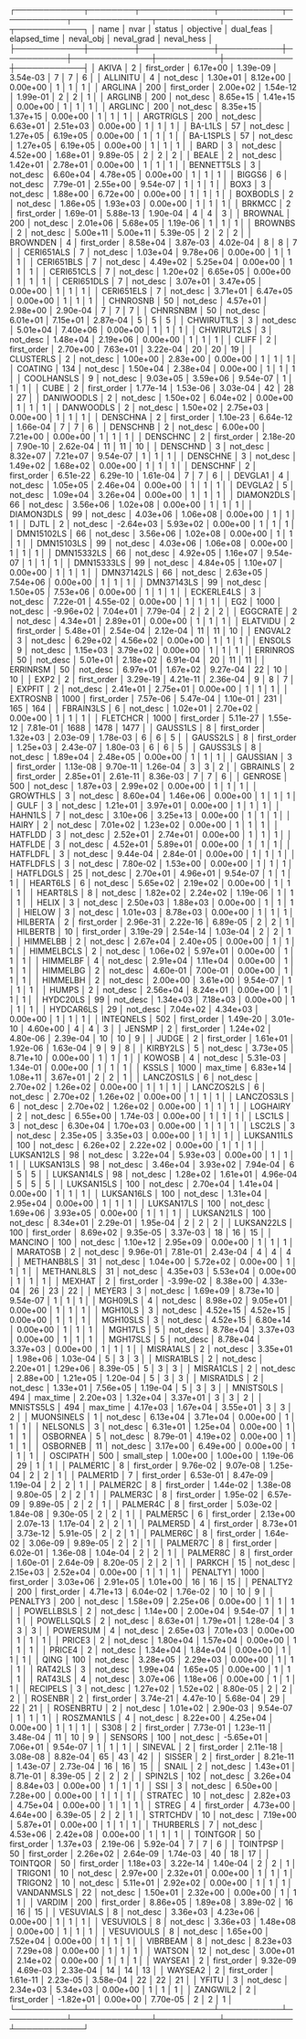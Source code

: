 ┌────────────┬────────┬─────────────┬───────────┬───────────┬──────────────┬───────────┬────────────┬────────────┐
│       name │   nvar │      status │ objective │ dual_feas │ elapsed_time │ neval_obj │ neval_grad │ neval_hess │
├────────────┼────────┼─────────────┼───────────┼───────────┼──────────────┼───────────┼────────────┼────────────┤
│      AKIVA │      2 │ first_order │  6.17e+00 │  1.39e-09 │     3.54e-03 │         7 │          7 │          6 │
│   ALLINITU │      4 │    not_desc │  1.30e+01 │  8.12e+00 │     0.00e+00 │         1 │          1 │          1 │
│    ARGLINA │    200 │ first_order │  2.00e+02 │  1.54e-12 │     1.99e-01 │         2 │          2 │          1 │
│    ARGLINB │    200 │    not_desc │  8.65e+15 │  1.41e+15 │     0.00e+00 │         1 │          1 │          1 │
│    ARGLINC │    200 │    not_desc │  8.35e+15 │  1.37e+15 │     0.00e+00 │         1 │          1 │          1 │
│  ARGTRIGLS │    200 │    not_desc │  6.63e+01 │  2.51e+03 │     0.00e+00 │         1 │          1 │          1 │
│    BA-L1LS │     57 │    not_desc │  1.27e+05 │  6.19e+05 │     0.00e+00 │         1 │          1 │          1 │
│  BA-L1SPLS │     57 │    not_desc │  1.27e+05 │  6.19e+05 │     0.00e+00 │         1 │          1 │          1 │
│       BARD │      3 │    not_desc │  4.52e+00 │  1.68e+01 │     9.89e-05 │         2 │          2 │          2 │
│      BEALE │      2 │    not_desc │  1.42e+01 │  2.78e+01 │     0.00e+00 │         1 │          1 │          1 │
│ BENNETT5LS │      3 │    not_desc │  6.60e+04 │  4.78e+05 │     0.00e+00 │         1 │          1 │          1 │
│     BIGGS6 │      6 │    not_desc │  7.79e-01 │  2.55e+00 │     9.54e-07 │         1 │          1 │          1 │
│       BOX3 │      3 │    not_desc │  1.88e+00 │  6.72e+00 │     0.00e+00 │         1 │          1 │          1 │
│   BOXBODLS │      2 │    not_desc │  1.86e+05 │  1.93e+03 │     0.00e+00 │         1 │          1 │          1 │
│     BRKMCC │      2 │ first_order │  1.69e-01 │  5.88e-13 │     1.90e-04 │         4 │          4 │          3 │
│    BROWNAL │    200 │    not_desc │  2.01e+06 │  5.68e+05 │     1.19e-06 │         1 │          1 │          1 │
│    BROWNBS │      2 │    not_desc │  5.00e+11 │  5.00e+11 │     5.39e-05 │         2 │          2 │          2 │
│   BROWNDEN │      4 │ first_order │  8.58e+04 │  3.87e-03 │     4.02e-04 │         8 │          8 │          7 │
│ CERI651ALS │      7 │    not_desc │  1.03e+04 │  9.78e+06 │     0.00e+00 │         1 │          1 │          1 │
│ CERI651BLS │      7 │    not_desc │  4.49e+02 │  5.25e+04 │     0.00e+00 │         1 │          1 │          1 │
│ CERI651CLS │      7 │    not_desc │  1.20e+02 │  6.65e+05 │     0.00e+00 │         1 │          1 │          1 │
│ CERI651DLS │      7 │    not_desc │  3.07e+01 │  3.47e+05 │     0.00e+00 │         1 │          1 │          1 │
│ CERI651ELS │      7 │    not_desc │  3.71e+01 │  6.47e+05 │     0.00e+00 │         1 │          1 │          1 │
│   CHNROSNB │     50 │    not_desc │  4.57e+01 │  2.98e+00 │     2.90e-04 │         7 │          7 │          7 │
│   CHNRSNBM │     50 │    not_desc │  6.01e+01 │  7.15e+01 │     2.87e-04 │         5 │          5 │          5 │
│ CHWIRUT1LS │      3 │    not_desc │  5.01e+04 │  7.40e+06 │     0.00e+00 │         1 │          1 │          1 │
│ CHWIRUT2LS │      3 │    not_desc │  1.48e+04 │  2.19e+06 │     0.00e+00 │         1 │          1 │          1 │
│      CLIFF │      2 │ first_order │  2.70e+00 │  7.63e+01 │     3.22e-04 │        20 │         20 │         19 │
│  CLUSTERLS │      2 │    not_desc │  1.00e+00 │  2.83e+00 │     0.00e+00 │         1 │          1 │          1 │
│    COATING │    134 │    not_desc │  1.50e+04 │  2.38e+04 │     0.00e+00 │         1 │          1 │          1 │
│ COOLHANSLS │      9 │    not_desc │  9.03e+05 │  3.59e+06 │     9.54e-07 │         1 │          1 │          1 │
│       CUBE │      2 │ first_order │  1.77e-14 │  1.53e-06 │     3.03e-04 │        42 │         28 │         27 │
│ DANIWOODLS │      2 │    not_desc │  1.50e+02 │  6.04e+02 │     0.00e+00 │         1 │          1 │          1 │
│  DANWOODLS │      2 │    not_desc │  1.50e+02 │  2.75e+03 │     0.00e+00 │         1 │          1 │          1 │
│   DENSCHNA │      2 │ first_order │  1.10e-23 │  6.64e-12 │     1.66e-04 │         7 │          7 │          6 │
│   DENSCHNB │      2 │    not_desc │  6.00e+00 │  7.21e+00 │     0.00e+00 │         1 │          1 │          1 │
│   DENSCHNC │      2 │ first_order │  2.18e-20 │  7.90e-10 │     2.62e-04 │        11 │         11 │         10 │
│   DENSCHND │      3 │    not_desc │  8.32e+07 │  7.21e+07 │     9.54e-07 │         1 │          1 │          1 │
│   DENSCHNE │      3 │    not_desc │  1.49e+02 │  1.68e+02 │     0.00e+00 │         1 │          1 │          1 │
│   DENSCHNF │      2 │ first_order │  6.51e-22 │  6.29e-10 │     1.61e-04 │         7 │          7 │          6 │
│    DEVGLA1 │      4 │    not_desc │  1.05e+05 │  2.46e+04 │     0.00e+00 │         1 │          1 │          1 │
│    DEVGLA2 │      5 │    not_desc │  1.09e+04 │  3.26e+04 │     0.00e+00 │         1 │          1 │          1 │
│ DIAMON2DLS │     66 │    not_desc │  3.56e+06 │  1.02e+08 │     0.00e+00 │         1 │          1 │          1 │
│ DIAMON3DLS │     99 │    not_desc │  4.03e+06 │  1.06e+08 │     0.00e+00 │         1 │          1 │          1 │
│       DJTL │      2 │    not_desc │ -2.64e+03 │  5.93e+02 │     0.00e+00 │         1 │          1 │          1 │
│ DMN15102LS │     66 │    not_desc │  3.56e+06 │  1.02e+08 │     0.00e+00 │         1 │          1 │          1 │
│ DMN15103LS │     99 │    not_desc │  4.03e+06 │  1.06e+08 │     0.00e+00 │         1 │          1 │          1 │
│ DMN15332LS │     66 │    not_desc │  4.92e+05 │  1.16e+07 │     9.54e-07 │         1 │          1 │          1 │
│ DMN15333LS │     99 │    not_desc │  4.84e+05 │  1.10e+07 │     0.00e+00 │         1 │          1 │          1 │
│ DMN37142LS │     66 │    not_desc │  2.63e+05 │  7.54e+06 │     0.00e+00 │         1 │          1 │          1 │
│ DMN37143LS │     99 │    not_desc │  1.50e+05 │  7.53e+06 │     0.00e+00 │         1 │          1 │          1 │
│ ECKERLE4LS │      3 │    not_desc │  7.22e-01 │  4.55e-02 │     0.00e+00 │         1 │          1 │          1 │
│        EG2 │   1000 │    not_desc │ -9.96e+02 │  7.04e+01 │     7.79e-04 │         2 │          2 │          2 │
│   EGGCRATE │      2 │    not_desc │  4.34e+01 │  2.89e+01 │     0.00e+00 │         1 │          1 │          1 │
│   ELATVIDU │      2 │ first_order │  5.48e+01 │  2.54e-04 │     2.12e-04 │        11 │         11 │         10 │
│    ENGVAL2 │      3 │    not_desc │  6.29e+02 │  4.56e+02 │     0.00e+00 │         1 │          1 │          1 │
│     ENSOLS │      9 │    not_desc │  1.15e+03 │  3.79e+02 │     0.00e+00 │         1 │          1 │          1 │
│   ERRINROS │     50 │    not_desc │  5.01e+01 │  2.18e+02 │     6.91e-04 │        20 │         11 │         11 │
│   ERRINRSM │     50 │    not_desc │  6.97e+01 │  1.67e+02 │     9.27e-04 │        22 │         10 │         10 │
│       EXP2 │      2 │ first_order │  3.29e-19 │  4.21e-11 │     2.36e-04 │         9 │          8 │          7 │
│     EXPFIT │      2 │    not_desc │  2.41e+01 │  2.75e+01 │     0.00e+00 │         1 │          1 │          1 │
│   EXTROSNB │   1000 │ first_order │  7.57e-06 │  5.47e-04 │     1.10e-01 │       231 │        165 │        164 │
│  FBRAIN3LS │      6 │    not_desc │  1.02e+01 │  2.70e+02 │     0.00e+00 │         1 │          1 │          1 │
│   FLETCHCR │   1000 │ first_order │  5.11e-27 │  1.55e-12 │     7.81e-01 │      1688 │       1478 │       1477 │
│   GAUSS1LS │      8 │ first_order │  1.32e+03 │  2.03e-09 │     1.78e-03 │         6 │          6 │          5 │
│   GAUSS2LS │      8 │ first_order │  1.25e+03 │  2.43e-07 │     1.80e-03 │         6 │          6 │          5 │
│   GAUSS3LS │      8 │    not_desc │  1.89e+04 │  2.48e+05 │     0.00e+00 │         1 │          1 │          1 │
│   GAUSSIAN │      3 │ first_order │  1.13e-08 │  9.70e-11 │     1.26e-04 │         3 │          3 │          2 │
│   GBRAINLS │      2 │ first_order │  2.85e+01 │  2.61e-11 │     8.36e-03 │         7 │          7 │          6 │
│    GENROSE │    500 │    not_desc │  1.87e+03 │  2.99e+02 │     0.00e+00 │         1 │          1 │          1 │
│   GROWTHLS │      3 │    not_desc │  8.60e+04 │  1.46e+06 │     0.00e+00 │         1 │          1 │          1 │
│       GULF │      3 │    not_desc │  1.21e+01 │  3.97e+01 │     0.00e+00 │         1 │          1 │          1 │
│    HAHN1LS │      7 │    not_desc │  3.10e+06 │  3.25e+13 │     0.00e+00 │         1 │          1 │          1 │
│      HAIRY │      2 │    not_desc │  7.01e+02 │  1.23e+02 │     0.00e+00 │         1 │          1 │          1 │
│    HATFLDD │      3 │    not_desc │  2.52e+01 │  2.74e+01 │     0.00e+00 │         1 │          1 │          1 │
│    HATFLDE │      3 │    not_desc │  4.52e+01 │  5.89e+01 │     0.00e+00 │         1 │          1 │          1 │
│   HATFLDFL │      3 │    not_desc │  9.44e-04 │  2.84e-01 │     0.00e+00 │         1 │          1 │          1 │
│  HATFLDFLS │      3 │    not_desc │  7.80e-02 │  1.53e+00 │     0.00e+00 │         1 │          1 │          1 │
│  HATFLDGLS │     25 │    not_desc │  2.70e+01 │  4.96e+01 │     9.54e-07 │         1 │          1 │          1 │
│   HEART6LS │      6 │    not_desc │  5.65e+02 │  2.19e+02 │     0.00e+00 │         1 │          1 │          1 │
│   HEART8LS │      8 │    not_desc │  1.82e+02 │  2.24e+02 │     1.19e-06 │         1 │          1 │          1 │
│      HELIX │      3 │    not_desc │  2.50e+03 │  1.88e+03 │     0.00e+00 │         1 │          1 │          1 │
│     HIELOW │      3 │    not_desc │  1.01e+03 │  8.78e+03 │     0.00e+00 │         1 │          1 │          1 │
│   HILBERTA │      2 │ first_order │  2.96e-31 │  2.22e-16 │     6.89e-05 │         2 │          2 │          1 │
│   HILBERTB │     10 │ first_order │  3.19e-29 │  2.54e-14 │     1.03e-04 │         2 │          2 │          1 │
│   HIMMELBB │      2 │    not_desc │  2.67e+04 │  2.40e+05 │     0.00e+00 │         1 │          1 │          1 │
│ HIMMELBCLS │      2 │    not_desc │  1.06e+02 │  5.97e+01 │     0.00e+00 │         1 │          1 │          1 │
│   HIMMELBF │      4 │    not_desc │  2.91e+04 │  1.11e+04 │     0.00e+00 │         1 │          1 │          1 │
│   HIMMELBG │      2 │    not_desc │  4.60e-01 │  7.00e-01 │     0.00e+00 │         1 │          1 │          1 │
│   HIMMELBH │      2 │    not_desc │  2.00e+00 │  3.61e+00 │     9.54e-07 │         1 │          1 │          1 │
│      HUMPS │      2 │    not_desc │  2.56e+04 │  8.24e+01 │     0.00e+00 │         1 │          1 │          1 │
│   HYDC20LS │     99 │    not_desc │  1.34e+03 │  7.18e+03 │     0.00e+00 │         1 │          1 │          1 │
│  HYDCAR6LS │     29 │    not_desc │  7.04e+02 │  4.34e+03 │     0.00e+00 │         1 │          1 │          1 │
│  INTEQNELS │    502 │ first_order │  1.49e-20 │  3.01e-10 │     4.60e+00 │         4 │          4 │          3 │
│     JENSMP │      2 │ first_order │  1.24e+02 │  4.80e-06 │     2.39e-04 │        10 │         10 │          9 │
│      JUDGE │      2 │ first_order │  1.61e+01 │  1.92e-06 │     1.63e-04 │         9 │          9 │          8 │
│   KIRBY2LS │      5 │    not_desc │  3.73e+05 │  8.71e+10 │     0.00e+00 │         1 │          1 │          1 │
│     KOWOSB │      4 │    not_desc │  5.31e-03 │  1.34e-01 │     0.00e+00 │         1 │          1 │          1 │
│      KSSLS │   1000 │    max_time │  6.83e+14 │  1.08e+11 │     3.67e+01 │         2 │          2 │          1 │
│ LANCZOS1LS │      6 │    not_desc │  2.70e+02 │  1.26e+02 │     0.00e+00 │         1 │          1 │          1 │
│ LANCZOS2LS │      6 │    not_desc │  2.70e+02 │  1.26e+02 │     0.00e+00 │         1 │          1 │          1 │
│ LANCZOS3LS │      6 │    not_desc │  2.70e+02 │  1.26e+02 │     0.00e+00 │         1 │          1 │          1 │
│   LOGHAIRY │      2 │    not_desc │  6.55e+00 │  1.74e-03 │     0.00e+00 │         1 │          1 │          1 │
│     LSC1LS │      3 │    not_desc │  6.30e+04 │  1.70e+03 │     0.00e+00 │         1 │          1 │          1 │
│     LSC2LS │      3 │    not_desc │  2.35e+05 │  3.35e+03 │     0.00e+00 │         1 │          1 │          1 │
│ LUKSAN11LS │    100 │    not_desc │  6.26e+02 │  2.22e+02 │     0.00e+00 │         1 │          1 │          1 │
│ LUKSAN12LS │     98 │    not_desc │  3.22e+04 │  5.93e+03 │     0.00e+00 │         1 │          1 │          1 │
│ LUKSAN13LS │     98 │    not_desc │  3.46e+04 │  3.93e+02 │     7.94e-04 │         6 │          5 │          5 │
│ LUKSAN14LS │     98 │    not_desc │  1.28e+02 │  1.61e+01 │     4.96e-04 │         5 │          5 │          5 │
│ LUKSAN15LS │    100 │    not_desc │  2.70e+04 │  1.41e+04 │     0.00e+00 │         1 │          1 │          1 │
│ LUKSAN16LS │    100 │    not_desc │  1.31e+04 │  2.95e+04 │     0.00e+00 │         1 │          1 │          1 │
│ LUKSAN17LS │    100 │    not_desc │  1.69e+06 │  3.93e+05 │     0.00e+00 │         1 │          1 │          1 │
│ LUKSAN21LS │    100 │    not_desc │  8.34e+01 │  2.29e-01 │     1.95e-04 │         2 │          2 │          2 │
│ LUKSAN22LS │    100 │ first_order │  8.69e+02 │  9.35e-05 │     3.37e-03 │        18 │         16 │         15 │
│    MANCINO │    100 │    not_desc │  1.10e+12 │  2.95e+09 │     0.00e+00 │         1 │          1 │          1 │
│   MARATOSB │      2 │    not_desc │  9.96e-01 │  7.81e-01 │     2.43e-04 │         4 │          4 │          4 │
│ METHANB8LS │     31 │    not_desc │  1.04e+00 │  5.72e+02 │     0.00e+00 │         1 │          1 │          1 │
│ METHANL8LS │     31 │    not_desc │  4.35e+03 │  5.53e+04 │     0.00e+00 │         1 │          1 │          1 │
│     MEXHAT │      2 │ first_order │ -3.99e-02 │  8.38e+00 │     4.33e-04 │        26 │         23 │         22 │
│     MEYER3 │      3 │    not_desc │  1.69e+09 │  8.73e+10 │     9.54e-07 │         1 │          1 │          1 │
│    MGH09LS │      4 │    not_desc │  8.98e+02 │  9.05e+01 │     0.00e+00 │         1 │          1 │          1 │
│    MGH10LS │      3 │    not_desc │  4.52e+15 │  4.52e+15 │     0.00e+00 │         1 │          1 │          1 │
│   MGH10SLS │      3 │    not_desc │  4.52e+15 │  6.80e+14 │     0.00e+00 │         1 │          1 │          1 │
│    MGH17LS │      5 │    not_desc │  8.78e+04 │  3.37e+03 │     0.00e+00 │         1 │          1 │          1 │
│   MGH17SLS │      5 │    not_desc │  8.78e+04 │  3.37e+03 │     0.00e+00 │         1 │          1 │          1 │
│  MISRA1ALS │      2 │    not_desc │  3.35e+01 │  1.98e+06 │     1.03e-04 │         5 │          3 │          3 │
│  MISRA1BLS │      2 │    not_desc │  2.20e+01 │  1.29e+06 │     8.39e-05 │         5 │          3 │          3 │
│  MISRA1CLS │      2 │    not_desc │  2.88e+00 │  1.21e+05 │     1.20e-04 │         5 │          3 │          3 │
│  MISRA1DLS │      2 │    not_desc │  1.33e+01 │  7.56e+05 │     1.19e-04 │         5 │          3 │          3 │
│  MNISTS0LS │    494 │    max_time │  2.20e+03 │  1.32e+04 │     3.37e+01 │         3 │          3 │          2 │
│  MNISTS5LS │    494 │    max_time │  4.17e+03 │  1.67e+04 │     3.55e+01 │         3 │          3 │          2 │
│ MUONSINELS │      1 │    not_desc │  6.13e+04 │  3.71e+04 │     0.00e+00 │         1 │          1 │          1 │
│   NELSONLS │      3 │    not_desc │  6.31e+01 │  1.25e+04 │     0.00e+00 │         1 │          1 │          1 │
│   OSBORNEA │      5 │    not_desc │  8.79e-01 │  4.19e+02 │     0.00e+00 │         1 │          1 │          1 │
│   OSBORNEB │     11 │    not_desc │  3.17e+00 │  6.49e+00 │     0.00e+00 │         1 │          1 │          1 │
│   OSCIPATH │    500 │  small_step │  1.00e+00 │  1.00e+00 │     1.19e-06 │        29 │          1 │          1 │
│   PALMER1C │      8 │ first_order │  9.76e-02 │  9.07e-08 │     1.25e-04 │         2 │          2 │          1 │
│   PALMER1D │      7 │ first_order │  6.53e-01 │  8.47e-09 │     1.19e-04 │         2 │          2 │          1 │
│   PALMER2C │      8 │ first_order │  1.44e-02 │  1.38e-08 │     9.80e-05 │         2 │          2 │          1 │
│   PALMER3C │      8 │ first_order │  1.95e-02 │  6.57e-09 │     9.89e-05 │         2 │          2 │          1 │
│   PALMER4C │      8 │ first_order │  5.03e-02 │  1.84e-08 │     9.30e-05 │         2 │          2 │          1 │
│   PALMER5C │      6 │ first_order │  2.13e+00 │  2.07e-13 │     1.17e-04 │         2 │          2 │          1 │
│   PALMER5D │      4 │ first_order │  8.73e+01 │  3.73e-12 │     5.91e-05 │         2 │          2 │          1 │
│   PALMER6C │      8 │ first_order │  1.64e-02 │  3.06e-09 │     9.89e-05 │         2 │          2 │          1 │
│   PALMER7C │      8 │ first_order │  6.02e-01 │  1.36e-08 │     1.04e-04 │         2 │          2 │          1 │
│   PALMER8C │      8 │ first_order │  1.60e-01 │  2.64e-09 │     8.20e-05 │         2 │          2 │          1 │
│     PARKCH │     15 │    not_desc │  2.15e+03 │  2.52e+04 │     0.00e+00 │         1 │          1 │          1 │
│   PENALTY1 │   1000 │ first_order │  3.03e+06 │  2.91e+05 │     1.01e+00 │        16 │         16 │         15 │
│   PENALTY2 │    200 │ first_order │  4.71e+13 │  6.04e-02 │     1.76e-02 │        10 │         10 │          9 │
│   PENALTY3 │    200 │    not_desc │  1.58e+09 │  2.25e+06 │     0.00e+00 │         1 │          1 │          1 │
│ POWELLBSLS │      2 │    not_desc │  1.14e+00 │  2.00e+04 │     9.54e-07 │         1 │          1 │          1 │
│ POWELLSQLS │      2 │    not_desc │  8.63e+01 │  1.79e+01 │     1.28e-04 │         3 │          3 │          3 │
│   POWERSUM │      4 │    not_desc │  2.65e+03 │  7.01e+03 │     0.00e+00 │         1 │          1 │          1 │
│     PRICE3 │      2 │    not_desc │  1.80e+04 │  1.57e+04 │     0.00e+00 │         1 │          1 │          1 │
│     PRICE4 │      2 │    not_desc │  1.34e+04 │  1.84e+04 │     0.00e+00 │         1 │          1 │          1 │
│       QING │    100 │    not_desc │  3.28e+05 │  2.29e+03 │     0.00e+00 │         1 │          1 │          1 │
│    RAT42LS │      3 │    not_desc │  1.99e+04 │  1.65e+05 │     0.00e+00 │         1 │          1 │          1 │
│    RAT43LS │      4 │    not_desc │  3.07e+06 │  1.18e+06 │     0.00e+00 │         1 │          1 │          1 │
│   RECIPELS │      3 │    not_desc │  1.27e+02 │  1.52e+02 │     8.80e-05 │         2 │          2 │          2 │
│    ROSENBR │      2 │ first_order │  3.74e-21 │  4.47e-10 │     5.68e-04 │        29 │         22 │         21 │
│  ROSENBRTU │      2 │    not_desc │  1.01e+02 │  2.90e-03 │     9.54e-07 │         1 │          1 │          1 │
│ ROSZMAN1LS │      4 │    not_desc │  8.22e+00 │  4.25e+04 │     0.00e+00 │         1 │          1 │          1 │
│       S308 │      2 │ first_order │  7.73e-01 │  1.23e-11 │     3.48e-04 │        11 │         10 │          9 │
│    SENSORS │    100 │    not_desc │ -5.65e+01 │  7.06e+01 │     9.54e-07 │         1 │          1 │          1 │
│    SINEVAL │      2 │ first_order │  2.11e-18 │  3.08e-08 │     8.82e-04 │        65 │         43 │         42 │
│     SISSER │      2 │ first_order │  8.21e-11 │  1.43e-07 │     2.73e-04 │        16 │         16 │         15 │
│      SNAIL │      2 │    not_desc │  1.43e+01 │  8.71e-01 │     8.39e-05 │         2 │          2 │          2 │
│    SPIN2LS │    102 │    not_desc │  3.26e+04 │  8.84e+03 │     0.00e+00 │         1 │          1 │          1 │
│        SSI │      3 │    not_desc │  6.50e+00 │  7.28e+00 │     0.00e+00 │         1 │          1 │          1 │
│    STRATEC │     10 │    not_desc │  2.82e+03 │  4.75e+04 │     0.00e+00 │         1 │          1 │          1 │
│      STREG │      4 │ first_order │  4.73e+00 │  4.64e+00 │     6.39e-05 │         2 │          2 │          1 │
│   STRTCHDV │     10 │    not_desc │  7.19e+00 │  5.87e+01 │     0.00e+00 │         1 │          1 │          1 │
│  THURBERLS │      7 │    not_desc │  4.53e+06 │  2.42e+08 │     0.00e+00 │         1 │          1 │          1 │
│   TOINTGOR │     50 │ first_order │  1.37e+03 │  2.19e-06 │     5.92e-04 │         7 │          7 │          6 │
│   TOINTPSP │     50 │ first_order │  2.26e+02 │  2.64e-09 │     1.74e-03 │        40 │         18 │         17 │
│   TOINTQOR │     50 │ first_order │  1.18e+03 │  3.22e-14 │     1.40e-04 │         2 │          2 │          1 │
│    TRIGON1 │     10 │    not_desc │  2.97e+00 │  2.32e+01 │     0.00e+00 │         1 │          1 │          1 │
│    TRIGON2 │     10 │    not_desc │  5.11e+01 │  2.92e+02 │     0.00e+00 │         1 │          1 │          1 │
│ VANDANMSLS │     22 │    not_desc │  1.50e+01 │  2.32e+00 │     0.00e+00 │         1 │          1 │          1 │
│     VARDIM │    200 │ first_order │  8.86e+05 │  1.89e+08 │     3.89e-02 │        16 │         16 │         15 │
│  VESUVIALS │      8 │    not_desc │  3.36e+03 │  4.23e+06 │     0.00e+00 │         1 │          1 │          1 │
│  VESUVIOLS │      8 │    not_desc │  3.36e+03 │  1.48e+08 │     0.00e+00 │         1 │          1 │          1 │
│ VESUVIOULS │      8 │    not_desc │  1.65e+00 │  7.52e+04 │     0.00e+00 │         1 │          1 │          1 │
│   VIBRBEAM │      8 │    not_desc │  8.23e+03 │  7.29e+08 │     0.00e+00 │         1 │          1 │          1 │
│     WATSON │     12 │    not_desc │  3.00e+01 │  2.14e+02 │     0.00e+00 │         1 │          1 │          1 │
│    WAYSEA1 │      2 │ first_order │  9.32e-09 │  4.69e-03 │     2.33e-04 │        14 │         14 │         13 │
│    WAYSEA2 │      2 │ first_order │  1.61e-11 │  2.23e-05 │     3.58e-04 │        22 │         22 │         21 │
│      YFITU │      3 │    not_desc │  2.34e+03 │  5.34e+03 │     0.00e+00 │         1 │          1 │          1 │
│   ZANGWIL2 │      2 │ first_order │ -1.82e+01 │  0.00e+00 │     7.70e-05 │         2 │          2 │          1 │
└────────────┴────────┴─────────────┴───────────┴───────────┴──────────────┴───────────┴────────────┴────────────┘
